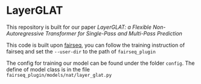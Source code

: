 # LayerGLAT

This repository is built for our paper _LayerGLAT: a Flexible Non-Autoregressive
Transformer for Single-Pass and Multi-Pass Prediction_

This code is built upon [fairseq](https://github.com/facebookresearch/fairseq), 
you can follow the training instruction of fairseq and set the `--user-dir` to the path of `fairseq_plugin`

The config for training our model can be found under the folder `config`. The define of model class is in the file `fairseq_plugin/models/nat/layer_glat.py`
